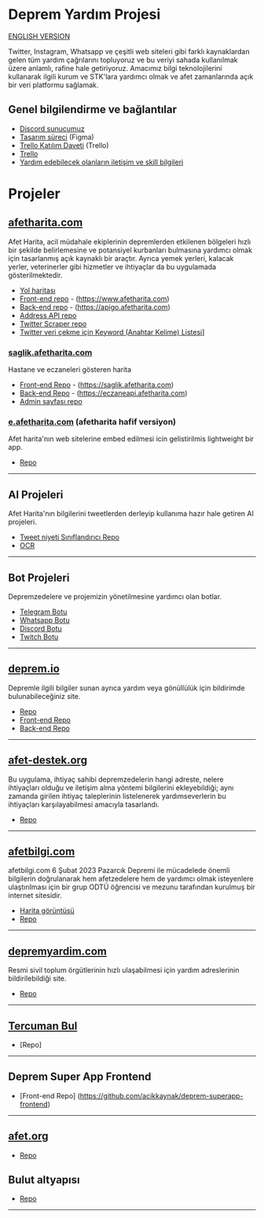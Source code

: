 # Deprem Yardım Projesi

[ENGLISH VERSION](README.en.md)

Twitter, Instagram, Whatsapp ve çeşitli web siteleri gibi farklı kaynaklardan gelen tüm yardım çağrılarını topluyoruz ve bu veriyi sahada kullanılmak üzere anlamlı, rafine hale getiriyoruz. Amacımız bilgi teknolojilerini kullanarak ilgili kurum ve STK'lara yardımcı olmak ve afet zamanlarında açık bir veri platformu sağlamak.

## Genel bilgilendirme ve bağlantılar

- [Discord sunucumuz](https://discord.gg/37MHpdPxh4)
- [Tasarım süreci](https://www.figma.com/file/sctw6xtcdoFOfmE0gC97Ft/Deprem-Yard%C4%B1m?node-id=0%3A1&t=FUHjVXfXqqXLN5js-1) (Figma)
- [Trello Katılım Daveti](https://trello.com/invite/b/d1rYoCUL/ATTId7774aa53af7d5ed9df79d8c32d0f6c2F7837B42/it-yardim) (Trello)
- [Trello](https://trello.com/b/d1rYoCUL/afet-harita)
- [Yardım edebilecek olanların iletişim ve skill bilgileri](https://docs.google.com/spreadsheets/d/1bZ49eLf2ymisuvPwdOFPmcbasnOVJr5-swLGvhySIHI)

# Projeler

## [afetharita.com](https://afetharita.com)

Afet Harita, acil müdahale ekiplerinin depremlerden etkilenen bölgeleri hızlı bir şekilde belirlemesine ve potansiyel kurbanları bulmasına yardımcı olmak için tasarlanmış açık kaynaklı bir araçtır. Ayrıca yemek yerleri, kalacak yerler, veterinerler gibi hizmetler ve ihtiyaçlar da bu uygulamada gösterilmektedir.

- [Yol haritası](https://github.com/acikkaynak/afetharita-roadmap)
- [Front-end repo](https://github.com/acikkaynak/deprem-yardim-frontend) - (https://www.afetharita.com)
- [Back-end repo](https://github.com/acikkaynak/deprem-yardim-backend-go) - (https://apigo.afetharita.com)
- [Address API repo](https://github.com/acikkaynak/deprem-yardim-address-api)
- [Twitter Scraper repo](https://github.com/acikkaynak/deprem-yardim-twitter-scraper)
- [Twitter veri çekme için Keyword (Anahtar Kelime) Listesi](https://docs.google.com/spreadsheets/d/1_w1akARJIKzCxMQnlv9ZObM7m-yXu_XJn-_SvjR6j74/edit)]

### [saglik.afetharita.com](https://saglik.afetharita.com)

Hastane ve eczaneleri gösteren harita

- [Front-end Repo](https://github.com/acikkaynak/eczane-frontend) - (https://saglik.afetharita.com)
- [Back-end Repo](https://github.com/acikkaynak/eczane-backend) - (https://eczaneapi.afetharita.com)
- [Admin sayfası repo](https://github.com/acikkaynak/eczane-admin-frontend)

### [e.afetharita.com](https://e.afetharita.com) (afetharita hafif versiyon)

Afet harita'nın web sitelerine embed edilmesi icin gelistirilmis lightweight bir app.

- [Repo](https://github.com/acikkaynak/deprem-yardim-map-iframe)

---

## AI Projeleri

Afet Harita'nın bilgilerini tweetlerden derleyip kullanıma hazır hale getiren AI projeleri.

- [Tweet niyeti Sınıflandırıcı Repo](https://github.com/acikkaynak/depremadres-intent-classification-v0/tree/main/intent-classification-v0)
- [OCR](https://huggingface.co/spaces/mertcobanov/deprem-ocr-2/tree/main)

---

## Bot Projeleri

Depremzedelere ve projemizin yönetilmesine yardımcı olan botlar.

- [Telegram Botu](https://github.com/acikkaynak/afet-yardim-telegram-bot)
- [Whatsapp Botu](https://github.com/acikkaynak/deprem-whatsapp-bot)
- [Discord Botu](https://github.com/acikkaynak/discord-it-yardim-bot)
- [Twitch Botu](https://github.com/acikkaynak/afet-yardim-twitch-bot)

---

## [deprem.io](https://www.deprem.io)

Depremle ilgili bilgiler sunan ayrıca yardım veya gönüllülük için bildirimde bulunabileceğiniz site.

- [Repo](https://github.com/acikkaynak/deprem-io)
- [Front-end Repo](https://github.com/acikkaynak/deprem-io-frontend)
- [Back-end Repo](https://github.com/acikkaynak/deprem-io-backend)

---

## [afet-destek.org](https://afetdestek.org)

Bu uygulama, ihtiyaç sahibi depremzedelerin hangi adreste, nelere ihtiyaçları olduğu ve iletişim alma yöntemi bilgilerini ekleyebildiği; aynı zamanda girilen ihtiyaç taleplerinin listelenerek yardımseverlerin bu ihtiyaçları karşılayabilmesi amacıyla tasarlandı.

- [Repo](https://github.com/acikkaynak/afet-destek-org)

---

## [afetbilgi.com](https://www.afetbilgi.com)

afetbilgi.com 6 Şubat 2023 Pazarcık Depremi ile mücadelede önemli bilgilerin doğrulanarak hem afetzedelere hem de yardımcı olmak isteyenlere ulaştırılması için bir grup ODTÜ öğrencisi ve mezunu tarafından kurulmuş bir internet sitesidir.

- [Harita görüntüsü](https://maps.afetbilgi.com)
- [Repo](https://github.com/alpaylan/afetbilgi.com)

---

## [depremyardim.com](https://www.depremyardim.com/)

Resmi sivil toplum örgütlerinin hızlı ulaşabilmesi için yardım adreslerinin bildirilebildiği site.

- [Repo](https://github.com/acikkaynak/deprem-yardim-com)

---

## [Tercuman Bul](tercuman-bul.web.app)

- [Repo]

---

## Deprem Super App Frontend

- [Front-end Repo] (https://github.com/acikkaynak/deprem-superapp-frontend)

---

## [afet.org](https://afet.org)

- [Repo](https://github.com/acikkaynak/afet-org)

## Bulut altyapısı

- [Repo](https://github.com/acikkaynak/deprem-yardim-cloud-infra)

---
